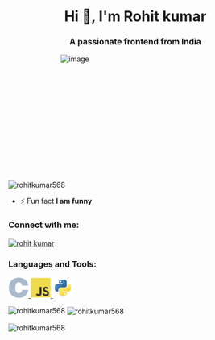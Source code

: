 <h1 align="center">Hi 👋, I'm Rohit kumar</h1>
<h3 align="center">A passionate frontend from India</h3>

<img align="right" width="400" height="250" alt="image" src="https://github.com/user-attachments/assets/159291c6-0586-4e01-bae9-f0c90041c5eb" />


<p align="left"> <img src="https://komarev.com/ghpvc/?username=rohitkumar568&label=Profile%20views&color=0e75b6&style=flat" alt="rohitkumar568" /> </p>

- ⚡ Fun fact **I am funny**

<h3 align="left">Connect with me:</h3>
<p align="left">
<a href="https://linkedin.com/in/rohit kumar" target="blank"><img align="center" src="https://raw.githubusercontent.com/rahuldkjain/github-profile-readme-generator/master/src/images/icons/Social/linked-in-alt.svg" alt="rohit kumar" height="30" width="40" /></a>
</p>

<h3 align="left">Languages and Tools:</h3>
<p align="left"> <a href="https://www.cprogramming.com/" target="_blank" rel="noreferrer"> <img src="https://raw.githubusercontent.com/devicons/devicon/master/icons/c/c-original.svg" alt="c" width="40" height="40"/> </a> <a href="https://developer.mozilla.org/en-US/docs/Web/JavaScript" target="_blank" rel="noreferrer"> <img src="https://raw.githubusercontent.com/devicons/devicon/master/icons/javascript/javascript-original.svg" alt="javascript" width="40" height="40"/> </a> <a href="https://www.python.org" target="_blank" rel="noreferrer"> <img src="https://raw.githubusercontent.com/devicons/devicon/master/icons/python/python-original.svg" alt="python" width="40" height="40"/> </a> </p>

<p><img align="left" src="https://github-readme-stats.vercel.app/api/top-langs?username=rohitkumar568&show_icons=true&locale=en&layout=compact" alt="rohitkumar568" /></p>

<p>&nbsp;<img align="center" src="https://github-readme-stats.vercel.app/api?username=rohitkumar568&show_icons=true&locale=en" alt="rohitkumar568" /></p>

<p><img align="center" src="https://github-readme-streak-stats.herokuapp.com/?user=rohitkumar568&" alt="rohitkumar568" /></p>
 
